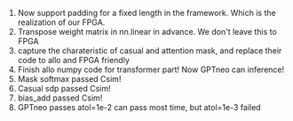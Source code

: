 1. Now support padding for a fixed length in the framework. Which is the realization of our FPGA.
2. Transpose weight matrix in nn.linear in advance. We don't leave this to FPGA
3. capture the charateristic of casual and attention mask, and replace their code to allo and FPGA friendly
4. Finish allo numpy code for transformer part! Now GPTneo can inference!
5. Mask softmax passed Csim!
6. Casual sdp passed Csim!
7. bias_add passed Csim!
8. GPTneo passes atol=1e-2 can pass most time, but atol=1e-3 failed

